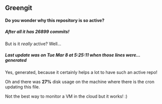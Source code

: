## Greengit

#### Do you wonder why this repository is so active?

##### After all it has 26899 commits!

But is it *really* active? Well...

##### Last update was on Tue Mar 8 at 5:25:11 when those lines were... generated

Yes, generated, because it certainly helps a lot to have such an active repo!

Oh and there was **27%** disk usage on the machine
where there is the cron updating this file.

Not the best way to monitor a VM in the cloud but it works! :)
